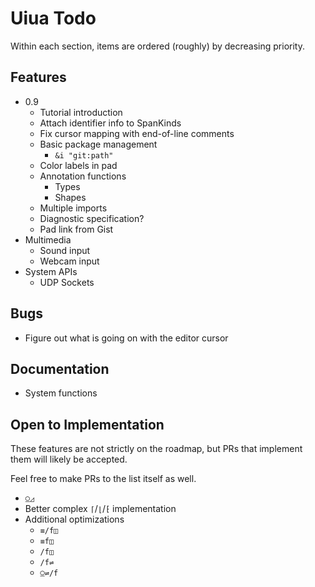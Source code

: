 # Uiua Todo
Within each section, items are ordered (roughly) by decreasing priority.

## Features
- 0.9
  - Tutorial introduction
  - Attach identifier info to SpanKinds
  - Fix cursor mapping with end-of-line comments
  - Basic package management
    - `&i "git:path"`
  - Color labels in pad
  - Annotation functions
    - Types
    - Shapes
  - Multiple imports
  - Diagnostic specification?
  - Pad link from Gist
- Multimedia
  - Sound input
  - Webcam input
- System APIs
  - UDP Sockets

## Bugs
- Figure out what is going on with the editor cursor

## Documentation
- System functions

## Open to Implementation
These features are not strictly on the roadmap, but PRs that implement them will likely be accepted.

Feel free to make PRs to the list itself as well.

- `⍜◿`
- Better complex `⌈`/`⌊`/`⁅` implementation
- Additional optimizations
  - `≡/f◫`
  - `≡f◫`
  - `/f◫`
  - `/f⇌`
  - `⍜⇌/f`